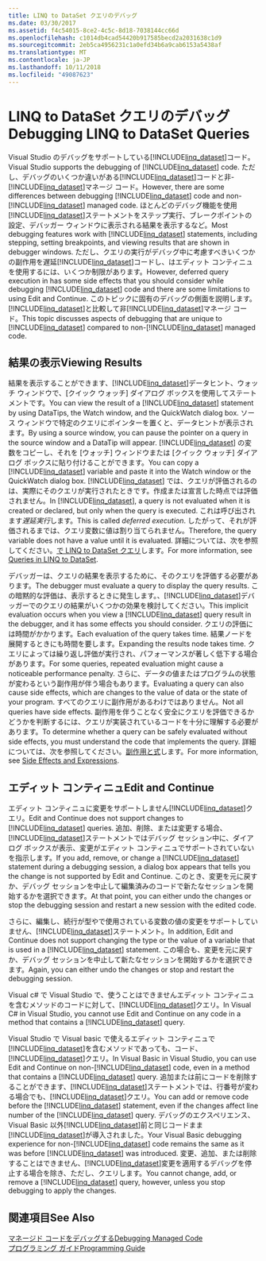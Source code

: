 ```yaml
---
title: LINQ to DataSet クエリのデバッグ
ms.date: 03/30/2017
ms.assetid: f4c54015-8ce2-4c5c-8d18-7038144cc66d
ms.openlocfilehash: c1014db4cad54420b917585becd2a2031638c1d9
ms.sourcegitcommit: 2eb5ca4956231c1a0efd34b6a9cab6153a5438af
ms.translationtype: MT
ms.contentlocale: ja-JP
ms.lasthandoff: 10/11/2018
ms.locfileid: "49087623"
---
```

# <a name="debugging-linq-to-dataset-queries"></a><span data-ttu-id="c6c90-102">LINQ to DataSet クエリのデバッグ</span><span class="sxs-lookup"><span data-stu-id="c6c90-102">Debugging LINQ to DataSet Queries</span></span>

<span data-ttu-id="c6c90-103">Visual Studio のデバッグをサポートしている[!INCLUDE[linq_dataset](../../../../includes/linq-dataset-md.md)]コード。</span><span class="sxs-lookup"><span data-stu-id="c6c90-103">Visual Studio supports the debugging of [!INCLUDE[linq_dataset](../../../../includes/linq-dataset-md.md)] code.</span></span> <span data-ttu-id="c6c90-104">ただし、デバッグのいくつか違いがある[!INCLUDE[linq_dataset](../../../../includes/linq-dataset-md.md)]コードと非-[!INCLUDE[linq_dataset](../../../../includes/linq-dataset-md.md)]マネージ コード。</span><span class="sxs-lookup"><span data-stu-id="c6c90-104">However, there are some differences between debugging [!INCLUDE[linq_dataset](../../../../includes/linq-dataset-md.md)] code and non-[!INCLUDE[linq_dataset](../../../../includes/linq-dataset-md.md)] managed code.</span></span> <span data-ttu-id="c6c90-105">ほとんどのデバッグ機能を使用[!INCLUDE[linq_dataset](../../../../includes/linq-dataset-md.md)]ステートメントをステップ実行、ブレークポイントの設定、デバッガー ウィンドウに表示される結果を表示するなど。</span><span class="sxs-lookup"><span data-stu-id="c6c90-105">Most debugging features work with [!INCLUDE[linq_dataset](../../../../includes/linq-dataset-md.md)] statements, including stepping, setting breakpoints, and viewing results that are shown in debugger windows.</span></span> <span data-ttu-id="c6c90-106">ただし、クエリの実行がデバッグ中に考慮すべきいくつかの副作用を遅延[!INCLUDE[linq_dataset](../../../../includes/linq-dataset-md.md)]コードし、はエディット コンティニュを使用するには、いくつか制限があります。</span><span class="sxs-lookup"><span data-stu-id="c6c90-106">However, deferred query execution in has some side effects that you should consider while debugging [!INCLUDE[linq_dataset](../../../../includes/linq-dataset-md.md)] code and there are some limitations to using Edit and Continue.</span></span> <span data-ttu-id="c6c90-107">このトピックに固有のデバッグの側面を説明します。[!INCLUDE[linq_dataset](../../../../includes/linq-dataset-md.md)]と比較して非[!INCLUDE[linq_dataset](../../../../includes/linq-dataset-md.md)]マネージ コード。</span><span class="sxs-lookup"><span data-stu-id="c6c90-107">This topic discusses aspects of debugging that are unique to [!INCLUDE[linq_dataset](../../../../includes/linq-dataset-md.md)] compared to non-[!INCLUDE[linq_dataset](../../../../includes/linq-dataset-md.md)] managed code.</span></span>  
  
## <a name="viewing-results"></a><span data-ttu-id="c6c90-108">結果の表示</span><span class="sxs-lookup"><span data-stu-id="c6c90-108">Viewing Results</span></span>  
 <span data-ttu-id="c6c90-109">結果を表示することができます、[!INCLUDE[linq_dataset](../../../../includes/linq-dataset-md.md)]データヒント、ウォッチ ウィンドウで、[クイック ウォッチ] ダイアログ ボックスを使用してステートメントです。</span><span class="sxs-lookup"><span data-stu-id="c6c90-109">You can view the result of a [!INCLUDE[linq_dataset](../../../../includes/linq-dataset-md.md)] statement by using DataTips, the Watch window, and the QuickWatch dialog box.</span></span> <span data-ttu-id="c6c90-110">ソース ウィンドウで特定のクエリにポインターを置くと、データヒントが表示されます。</span><span class="sxs-lookup"><span data-stu-id="c6c90-110">By using a source window, you can pause the pointer on a query in the source window and a DataTip will appear.</span></span> <span data-ttu-id="c6c90-111">[!INCLUDE[linq_dataset](../../../../includes/linq-dataset-md.md)] の変数をコピーし、それを [ウォッチ] ウィンドウまたは [クイック ウォッチ] ダイアログ ボックスに貼り付けることができます。</span><span class="sxs-lookup"><span data-stu-id="c6c90-111">You can copy a [!INCLUDE[linq_dataset](../../../../includes/linq-dataset-md.md)] variable and paste it into the Watch window or the QuickWatch dialog box.</span></span> <span data-ttu-id="c6c90-112">[!INCLUDE[linq_dataset](../../../../includes/linq-dataset-md.md)] では、クエリが評価されるのは、実際にそのクエリが実行されたときです。作成または宣言した時点では評価されません。</span><span class="sxs-lookup"><span data-stu-id="c6c90-112">In [!INCLUDE[linq_dataset](../../../../includes/linq-dataset-md.md)], a query is not evaluated when it is created or declared, but only when the query is executed.</span></span> <span data-ttu-id="c6c90-113">これは呼び出されます*遅延実行*します。</span><span class="sxs-lookup"><span data-stu-id="c6c90-113">This is called *deferred execution*.</span></span> <span data-ttu-id="c6c90-114">したがって、それが評価されるまでは、クエリ変数に値は割り当てられません。</span><span class="sxs-lookup"><span data-stu-id="c6c90-114">Therefore, the query variable does not have a value until it is evaluated.</span></span> <span data-ttu-id="c6c90-115">詳細については、次を参照してください。[で LINQ to DataSet クエリ](../../../../docs/framework/data/adonet/queries-in-linq-to-dataset.md)します。</span><span class="sxs-lookup"><span data-stu-id="c6c90-115">For more information, see [Queries in LINQ to DataSet](../../../../docs/framework/data/adonet/queries-in-linq-to-dataset.md).</span></span>  
  
 <span data-ttu-id="c6c90-116">デバッガーは、クエリの結果を表示するために、そのクエリを評価する必要があります。</span><span class="sxs-lookup"><span data-stu-id="c6c90-116">The debugger must evaluate a query to display the query results.</span></span> <span data-ttu-id="c6c90-117">この暗黙的な評価は、表示するときに発生します。、[!INCLUDE[linq_dataset](../../../../includes/linq-dataset-md.md)]デバッガーでのクエリの結果がいくつかの効果を検討してください。</span><span class="sxs-lookup"><span data-stu-id="c6c90-117">This implicit evaluation occurs when you view a [!INCLUDE[linq_dataset](../../../../includes/linq-dataset-md.md)] query result in the debugger, and it has some effects you should consider.</span></span> <span data-ttu-id="c6c90-118">クエリの評価には時間がかかります。</span><span class="sxs-lookup"><span data-stu-id="c6c90-118">Each evaluation of the query takes time.</span></span> <span data-ttu-id="c6c90-119">結果ノードを展開するときにも時間を要します。</span><span class="sxs-lookup"><span data-stu-id="c6c90-119">Expanding the results node takes time.</span></span> <span data-ttu-id="c6c90-120">クエリによっては繰り返し評価が実行され、パフォーマンスが著しく低下する場合があります。</span><span class="sxs-lookup"><span data-stu-id="c6c90-120">For some queries, repeated evaluation might cause a noticeable performance penalty.</span></span> <span data-ttu-id="c6c90-121">さらに、データの値またはプログラムの状態が変わるという副作用が伴う場合もあります。</span><span class="sxs-lookup"><span data-stu-id="c6c90-121">Evaluating a query can also cause side effects, which are changes to the value of data or the state of your program.</span></span> <span data-ttu-id="c6c90-122">すべてのクエリに副作用があるわけではありません。</span><span class="sxs-lookup"><span data-stu-id="c6c90-122">Not all queries have side effects.</span></span> <span data-ttu-id="c6c90-123">副作用を伴うことなく安全にクエリを評価できるかどうかを判断するには、クエリが実装されているコードを十分に理解する必要があります。</span><span class="sxs-lookup"><span data-stu-id="c6c90-123">To determine whether a query can be safely evaluated without side effects, you must understand the code that implements the query.</span></span> <span data-ttu-id="c6c90-124">詳細については、次を参照してください。[副作用と式](https://msdn.microsoft.com/library/e1f8a6ea-9e19-481d-b6bd-df120ad3bf4e)します。</span><span class="sxs-lookup"><span data-stu-id="c6c90-124">For more information, see [Side Effects and Expressions](https://msdn.microsoft.com/library/e1f8a6ea-9e19-481d-b6bd-df120ad3bf4e).</span></span>  
  
## <a name="edit-and-continue"></a><span data-ttu-id="c6c90-125">エディット コンティニュ</span><span class="sxs-lookup"><span data-stu-id="c6c90-125">Edit and Continue</span></span>  
 <span data-ttu-id="c6c90-126">エディット コンティニュに変更をサポートしません[!INCLUDE[linq_dataset](../../../../includes/linq-dataset-md.md)]クエリ。</span><span class="sxs-lookup"><span data-stu-id="c6c90-126">Edit and Continue does not support changes to [!INCLUDE[linq_dataset](../../../../includes/linq-dataset-md.md)] queries.</span></span> <span data-ttu-id="c6c90-127">追加、削除、または変更する場合、[!INCLUDE[linq_dataset](../../../../includes/linq-dataset-md.md)]ステートメントではデバッグ セッション中に、ダイアログ ボックスが表示、変更がエディット コンティニュでサポートされていないを指示します。</span><span class="sxs-lookup"><span data-stu-id="c6c90-127">If you add, remove, or change a [!INCLUDE[linq_dataset](../../../../includes/linq-dataset-md.md)] statement during a debugging session, a dialog box appears that tells you the change is not supported by Edit and Continue.</span></span> <span data-ttu-id="c6c90-128">このとき、変更を元に戻すか、デバッグ セッションを中止して編集済みのコードで新たなセッションを開始するかを選択できます。</span><span class="sxs-lookup"><span data-stu-id="c6c90-128">At that point, you can either undo the changes or stop the debugging session and restart a new session with the edited code.</span></span>  
  
 <span data-ttu-id="c6c90-129">さらに、編集し、続行が型やで使用されている変数の値の変更をサポートしていません、[!INCLUDE[linq_dataset](../../../../includes/linq-dataset-md.md)]ステートメント。</span><span class="sxs-lookup"><span data-stu-id="c6c90-129">In addition, Edit and Continue does not support changing the type or the value of a variable that is used in a [!INCLUDE[linq_dataset](../../../../includes/linq-dataset-md.md)] statement.</span></span> <span data-ttu-id="c6c90-130">この場合も、変更を元に戻すか、デバッグ セッションを中止して新たなセッションを開始するかを選択できます。</span><span class="sxs-lookup"><span data-stu-id="c6c90-130">Again, you can either undo the changes or stop and restart the debugging session.</span></span>  
  
 <span data-ttu-id="c6c90-131">Visual c# で Visual Studio で、使うことはできませんエディット コンティニュを含むメソッドのコードに対して、[!INCLUDE[linq_dataset](../../../../includes/linq-dataset-md.md)]クエリ。</span><span class="sxs-lookup"><span data-stu-id="c6c90-131">In Visual C# in Visual Studio, you cannot use Edit and Continue on any code in a method that contains a [!INCLUDE[linq_dataset](../../../../includes/linq-dataset-md.md)] query.</span></span>  
  
 <span data-ttu-id="c6c90-132">Visual Studio で Visual basic で使えるエディット コンティニュで[!INCLUDE[linq_dataset](../../../../includes/linq-dataset-md.md)]を含むメソッドであっても、コード、[!INCLUDE[linq_dataset](../../../../includes/linq-dataset-md.md)]クエリ。</span><span class="sxs-lookup"><span data-stu-id="c6c90-132">In Visual Basic in Visual Studio, you can use Edit and Continue on non-[!INCLUDE[linq_dataset](../../../../includes/linq-dataset-md.md)] code, even in a method that contains a [!INCLUDE[linq_dataset](../../../../includes/linq-dataset-md.md)] query.</span></span> <span data-ttu-id="c6c90-133">追加または前にコードを削除することができます、[!INCLUDE[linq_dataset](../../../../includes/linq-dataset-md.md)]ステートメントでは、行番号が変わる場合でも、[!INCLUDE[linq_dataset](../../../../includes/linq-dataset-md.md)]クエリ。</span><span class="sxs-lookup"><span data-stu-id="c6c90-133">You can add or remove code before the [!INCLUDE[linq_dataset](../../../../includes/linq-dataset-md.md)] statement, even if the changes affect line number of the [!INCLUDE[linq_dataset](../../../../includes/linq-dataset-md.md)] query.</span></span> <span data-ttu-id="c6c90-134">デバッグのエクスペリエンス、Visual Basic 以外[!INCLUDE[linq_dataset](../../../../includes/linq-dataset-md.md)]前と同じコードまま[!INCLUDE[linq_dataset](../../../../includes/linq-dataset-md.md)]が導入されました。</span><span class="sxs-lookup"><span data-stu-id="c6c90-134">Your Visual Basic debugging experience for non-[!INCLUDE[linq_dataset](../../../../includes/linq-dataset-md.md)] code remains the same as it was before [!INCLUDE[linq_dataset](../../../../includes/linq-dataset-md.md)] was introduced.</span></span> <span data-ttu-id="c6c90-135">変更、追加、または削除することはできません、[!INCLUDE[linq_dataset](../../../../includes/linq-dataset-md.md)]変更を適用するデバッグを停止する場合を除き、ただし、クエリします。</span><span class="sxs-lookup"><span data-stu-id="c6c90-135">You cannot change, add, or remove a [!INCLUDE[linq_dataset](../../../../includes/linq-dataset-md.md)] query, however, unless you stop debugging to apply the changes.</span></span>  
  
## <a name="see-also"></a><span data-ttu-id="c6c90-136">関連項目</span><span class="sxs-lookup"><span data-stu-id="c6c90-136">See Also</span></span>  
 [<span data-ttu-id="c6c90-137">マネージド コードをデバッグする</span><span class="sxs-lookup"><span data-stu-id="c6c90-137">Debugging Managed Code</span></span>](/visualstudio/debugger/debugging-managed-code)  
 [<span data-ttu-id="c6c90-138">プログラミング ガイド</span><span class="sxs-lookup"><span data-stu-id="c6c90-138">Programming Guide</span></span>](../../../../docs/framework/data/adonet/programming-guide-linq-to-dataset.md)
